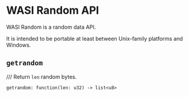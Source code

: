 # WASI Random API

WASI Random is a random data API.

It is intended to be portable at least between Unix-family platforms and
Windows.

## `getrandom`
/// Return `len` random bytes.
```wit
getrandom: function(len: u32) -> list<u8>
```

